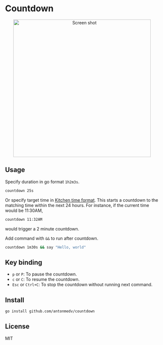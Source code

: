 # Countdown

<p align="center"><img src="https://user-images.githubusercontent.com/141232/54696023-9ed03e00-4b5d-11e9-9c7b-d6f67691e70c.gif" width="450" alt="Screen shot"></p>

## Usage

Specify duration in go format `1h2m3s`.

```bash
countdown 25s
```

Or specify target time in [Kitchen time format](https://pkg.go.dev/time#pkg-constants). This starts a countdown to the matching time within the next 24 hours.
For instance, if the current time would be 11:30AM, 
```bash
countdown 11:32AM
```

would trigger a 2 minute countdown.

Add command with `&&` to run after countdown.

```bash
countdown 1m30s && say "Hello, world"
```

## Key binding

- `p` or `P`: To pause the countdown.
- `c` or `C`: To resume the countdown.
- `Esc` or `Ctrl+C`: To stop the countdown without running next command.

## Install

```bash
go install github.com/antonmedv/countdown
```

## License

MIT
